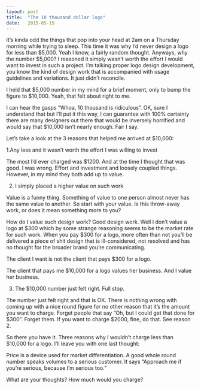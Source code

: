```yaml
---
layout: post
title:  "The 10 thousand dollar logo"
date:   2015-05-15
---
```


It’s kinda odd the things that pop into your head at 2am on a Thursday morning while trying to sleep. This time it was why I’d never design a logo for less than $5,000. Yeah I know, a fairly random thought. Anyways, why the number $5,000? I reasoned it simply wasn’t worth the effort I would want to invest in such a project. I’m talking proper logo design development, you know the kind of design work that is accompanied with usage guidelines and variations. It just didn’t reconcile.

I held that $5,000 number in my mind for a brief moment, only to bump the figure to $10,000. Yeah, that felt about right to me.

I can hear the gasps “Whoa, 10 thousand is ridiculous”. OK, sure I understand that but I’ll put it this way, I can guarantee with 100% certainty there are many designers out there that would be inversely horrified and would say that $10,000 isn’t nearly enough. Fair I say.

Let’s take a look at the 3 reasons that helped me arrived at $10,000:

1.Any less and it wasn’t worth the effort I was willing to invest

The most I’d ever charged was $1200. And at the time I thought that was good. I was wrong. Effort and investment and loosely coupled things. However, in my mind they both add up to value.

2. I simply placed a higher value on such work

Value is a funny thing. Something of value to one person almost never has the same value to another. So start with your value. Is this throw-away work, or does it mean something more to you?

How do I value such design work? Good design work. Well I don’t value a logo at $300 which by some strange reasoning seems to be the market rate for such work. When you pay $300 for a logo, more often than not you’ll be delivered a piece of shit design that is ill-considered, not resolved and has no thought for the broader brand you’re communicating.

<span class="highlight">The client I want is not the client that pays $300 for a logo.</span>

The client that pays me $10,000 for a logo values her business. And I value her business.

3. The $10,000 number just felt right. Full stop.

The number just felt right and that is OK. There is nothing wrong with coming up with a nice round figure for no other reason that it’s the amount you want to charge. Forget people that say “Oh, but I could get that done for $300”. Forget them. If you want to charge $2000, fine, do that. See reason 2.

So there you have it. Three reasons why I wouldn’t charge less than $10,000 for a logo. I’ll leave you with one last thought:

Price is a device used for market differentiation. A good whole round number speaks volumes to a serious customer. It says “Approach me if you’re serious, because I’m serious too.”

What are your thoughts? How much would you charge?

